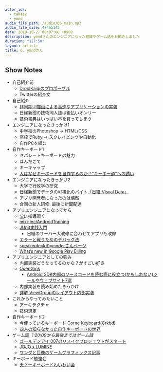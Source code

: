 ```yaml
---
actor_ids:
  - takasy
  - ymnd
audio_file_path: /audio/06_main.mp3
audio_file_size: 47465145
date: 2018-10-27 08:07:00 +0900
description: ymndさんのエンジニアになった経緯やゲーム話をお聞きしました
duration: "127:50"
layout: article
title: 6. ymndさん
---
```

 
## Show Notes
- 自己紹介前
	- [DroidKaigiのプロポーザル](https://medium.com/droidkaigi/how-to-write-a-good-proposal-for-droidkaigi-2019-jp-ada3ff82d89b)
	- Twitterの紹介文
- 自己紹介
	- [非同期UI描画による高速なアプリケーションの実装](https://speakerdeck.com/fumitoito/fei-tong-qi-uimiao-hua-niyorugao-su-naapurikesiyonfalseshi-zhuang)
	- 日経新聞の技術同人誌は後払いオンリー
	- 技術書典はいっぱい本を買ってしまう
- エンジニアになったきっかけ1
	- 中学校のPhotoshop → HTML/CSS
	- 高校でRuby → スクレイピングや自動化
	- 自作PCを組む
- 自作キーボード1
	- セパレートキーボードの魅力
	- はんだごて
	- キーキャップ
	- [人はなぜキーボードを自作するのか？“キーボー道”への誘い](http://ascii.jp/elem/000/001/609/1609599/)
- エンジニアになったきっかけ2
	- 大学で行政学の研究
	- 日経新聞でデータの可視化のバイト[「日経:Visual Data」](https://vdata.nikkei.com/)
	- アプリ開発者になったのは偶然
	- 合同の新人研修: 最後に新聞配達
- アプリエンジニアになってから
	- [父](https://twitter.com/fushiroyama)に指導頂く
	- [mixi-inc/AndroidTraining](https://github.com/mixi-inc/AndroidTraining)
	- [JUnit実践入門](http://amzn.asia/d/7ZHjlKQ)
		- 日経のサーバー大改修に合わせてアプリも改修
	- [エラーと戦うためのデバッグ法](https://academy.realm.io/jp/posts/droidkaigi17-debug-method/)
	- [speakerdeckのymnderさんページ](https://speakerdeck.com/ymnder)
	- [What’s new in Google Play Billing](https://speakerdeck.com/ymnder/whats-new-in-google-play-billing)
- アプリエンジニアとしての強み
	- 内部実装どうなってるのかな？がすごい好き
	- [OpenGrok](https://sites.google.com/site/devcollaboration/codesearch)
		- [Android SDK内部のソースコードを読む際に役立つ(かもしれない)ツールやウェブサイト7選](http://blog.shaunkawano.com/entry/2018/01/13/182228)
	- 内部実装を読み始めたきっかけ
	- [詳解 ViewGroupのレイアウト内部実装](https://www.youtube.com/watch?v=K-fhwdb0x4c)
- これからやってみたいこと
	- アーキテクチャ
	- 技術選定
- 自作キーボード2
	- 今使っているキーボード [Corne Keyboard(Crkbd)](https://booth.pm/ja/items/869375)
	- [四⼈の知らなかった⾃作キーボードの世界](https://booth.pm/ja/items/1044793)
- ゲーム話: *1:20:09から最後まではゲーム話*
	- [ゴールデンアイ 007のリメイクプロジェクトがスタート](https://gigazine.net/news/20181011-goldeneye-25-recreate-unreal-engine-4/)
	- [JOJO x LUMINE](https://lumine-jojo-cp.com/)
	- [ワンダと巨像のゲームグラフィックス記事](https://game.watch.impress.co.jp/docs/20051207/3dwa.htm)
- キーボード勉強会
	- [天下一キーボードわいわい会](https://techplay.jp/event/702669)
